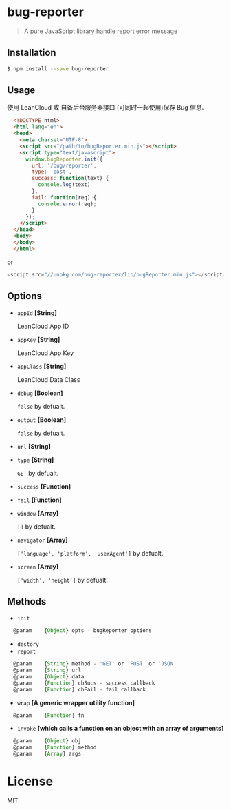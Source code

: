 # bug-reporter

> A pure JavaScript library handle report error message


## Installation

``` bash
$ npm install --save bug-reporter
```


## Usage

使用 LeanCloud 或 自备后台服务器接口 (可同时一起使用)保存 Bug 信息。

``` html
  <!DOCTYPE html>
  <html lang="en">
  <head>
    <meta charset="UTF-8">
    <script src="/path/to/bugReporter.min.js"></script>
    <script type="text/javascript">
      window.bugReporter.init({
        url: '/bug/reporter',
        type: 'post',
        success: function(text) {
          console.log(text)
        },
        fail: function(req) {
          console.error(req);
        }
      });
    </script>
  </head>
  <body>
  </body>
  </html>
```

or

``` js
<script src="//unpkg.com/bug-reporter/lib/bugReporter.min.js"></script>
```

## Options

* `appId` **[String]**

  LeanCloud App ID

* `appKey` **[String]**

  LeanCloud App Key

* `appClass` **[String]**

  LeanCloud Data Class

* `debug` **[Boolean]**

  `false` by defualt.

* `output` **[Boolean]**

  `false` by defualt.

* `url` **[String]**
* `type` **[String]**

  `GET` by defualt.

* `success` **[Function]**
* `fail` **[Function]**

* `window` **[Array]**

  `[]` by defualt.

* `navigator` **[Array]**

  `['language', 'platform', 'userAgent']` by defualt.

* `screen` **[Array]**

  `['width', 'height']` by defualt.


## Methods

* `init`

``` js
  @param    {Object} opts - bugReporter options
```

* `destory`
* `report`

``` js
  @param    {String} method - 'GET' or 'POST' or 'JSON'
  @param    {String} url
  @param    {Object} data
  @param    {Function} cbSucs - success callback
  @param    {Function} cbFail - fail callback
```

* `wrap` **[A generic wrapper utility function]**

``` js
  @param    {Function} fn
```

* `invoke` **[which calls a function on an object with an array of arguments]**

``` js
  @param    {Object} obj
  @param    {Function} method
  @param    {Array} args
```

# License

MIT
